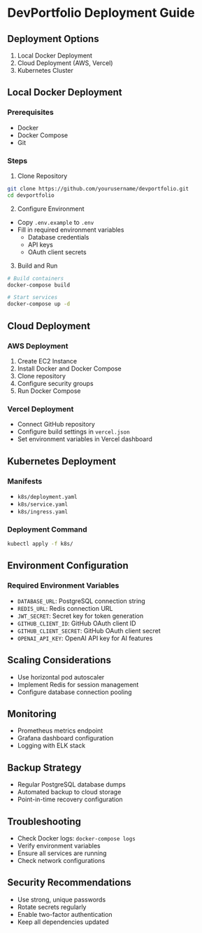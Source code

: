 # DevPortfolio Deployment Guide

## Deployment Options
1. Local Docker Deployment
2. Cloud Deployment (AWS, Vercel)
3. Kubernetes Cluster

## Local Docker Deployment

### Prerequisites
- Docker
- Docker Compose
- Git

### Steps
1. Clone Repository
```bash
git clone https://github.com/yourusername/devportfolio.git
cd devportfolio
```

2. Configure Environment
- Copy `.env.example` to `.env`
- Fill in required environment variables
  - Database credentials
  - API keys
  - OAuth client secrets

3. Build and Run
```bash
# Build containers
docker-compose build

# Start services
docker-compose up -d
```

## Cloud Deployment

### AWS Deployment
1. Create EC2 Instance
2. Install Docker and Docker Compose
3. Clone repository
4. Configure security groups
5. Run Docker Compose

### Vercel Deployment
- Connect GitHub repository
- Configure build settings in `vercel.json`
- Set environment variables in Vercel dashboard

## Kubernetes Deployment

### Manifests
- `k8s/deployment.yaml`
- `k8s/service.yaml`
- `k8s/ingress.yaml`

### Deployment Command
```bash
kubectl apply -f k8s/
```

## Environment Configuration

### Required Environment Variables
- `DATABASE_URL`: PostgreSQL connection string
- `REDIS_URL`: Redis connection URL
- `JWT_SECRET`: Secret key for token generation
- `GITHUB_CLIENT_ID`: GitHub OAuth client ID
- `GITHUB_CLIENT_SECRET`: GitHub OAuth client secret
- `OPENAI_API_KEY`: OpenAI API key for AI features

## Scaling Considerations
- Use horizontal pod autoscaler
- Implement Redis for session management
- Configure database connection pooling

## Monitoring
- Prometheus metrics endpoint
- Grafana dashboard configuration
- Logging with ELK stack

## Backup Strategy
- Regular PostgreSQL database dumps
- Automated backup to cloud storage
- Point-in-time recovery configuration

## Troubleshooting
- Check Docker logs: `docker-compose logs`
- Verify environment variables
- Ensure all services are running
- Check network configurations

## Security Recommendations
- Use strong, unique passwords
- Rotate secrets regularly
- Enable two-factor authentication
- Keep all dependencies updated